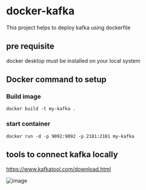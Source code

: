 # docker-kafka
This project helps to deploy kafka using dockerfile

## pre requisite
docker desktop must be installed on your local system


## Docker command to setup

### Build image

```
docker build -t my-kafka .
```

### start container

```
docker run -d -p 9092:9092 -p 2181:2181 my-kafka
```

## tools to connect kafka locally 
https://www.kafkatool.com/download.html

![image](https://github.com/user-attachments/assets/958b4e39-d0f2-4f99-b935-961b93b51683)

